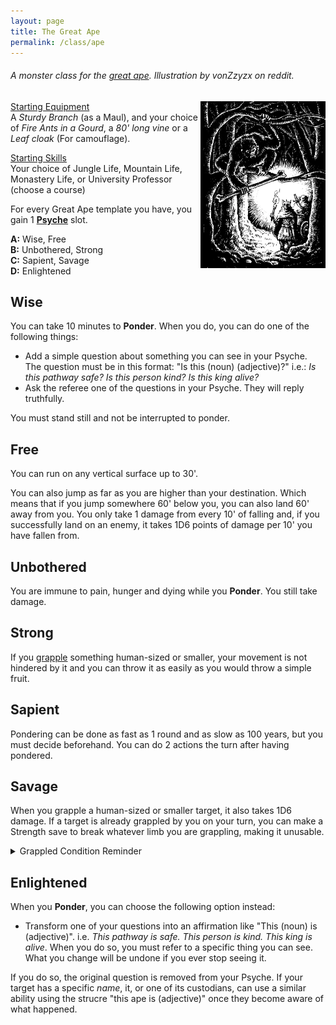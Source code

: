 ```yaml
---
layout: page
title: The Great Ape
permalink: /class/ape
---
```


###### A monster class for the [great ape](/monsters/ape-giant). Illustration by vonZzyzx on reddit.

<img align="right" width=200px  src="/images/0050_ape_creditvonZzyzx.webp">

<ins>Starting Equipment</ins><br>
A _Sturdy Branch_ (as a Maul), and your choice of _Fire Ants in a Gourd_, a _80' long vine_ or a _Leaf cloak_ (For camouflage). 

<ins>Starting Skills</ins><br>
Your choice of Jungle Life, Mountain Life, Monastery Life, or University Professor (choose a course)

For every Great Ape template you have, you gain 1 **[Psyche](/2020/11/09/base-rules/)** slot.

**A:** Wise, Free<br>
**B:** Unbothered, Strong<br>
**C:** Sapient, Savage<br>
**D:** Enlightened<br>

## Wise
You can take 10 minutes to **Ponder**. When you do, you can do one of the following things:

- Add a simple question about something you can see in your Psyche. The question must be in this format: "Is this (noun) (adjective)?" i.e.: _Is this pathway safe? Is this person kind? Is this king alive?_
- Ask the referee one of the questions in your Psyche. They will reply truthfully.

You must stand still and not be interrupted to ponder.

## Free
You can run on any vertical surface up to 30'.

You can also jump as far as you are higher than your destination. Which means that if you jump somewhere 60' below you, you can also land 60' away from you. You only take 1 damage from every 10' of falling and, if you successfully land on an enemy, it takes 1D6 points of damage per 10' you have fallen from.

## Unbothered
You are immune to pain, hunger and dying while you **Ponder**. You still take damage.

## Strong
If you [grapple](/2020/11/09/base-rules/) something human-sized or smaller, your movement is not hindered by it and you can throw it as easily as you would throw a simple fruit.

## Sapient
Pondering can be done as fast as 1 round and as slow as 100 years, but you must decide beforehand. You can do 2 actions the turn after having pondered.

## Savage
When you grapple a human-sized or smaller target, it also takes 1D6 damage. If a target is already grappled by you on your turn, you can make a Strength save to break whatever limb you are grappling, making it unusable.

<details markdown="1">
<summary>Grappled Condition Reminder</summary>
<i>You cannot move. Roll a D6: 1) your head/mouth/throat is stuck, you can’t breathe; 2) left leg; 3) right leg; 4) left arm; 5) right arm; 6) an item you wear or hold is stuck.</i>
</details>

## Enlightened
When you **Ponder**, you can choose the following option instead:
- Transform one of your questions into an affirmation like "This (noun) is (adjective)". i.e. _This pathway is safe. This person is kind. This king is alive_. When you do so, you must refer to a specific thing you can see. What you change will be undone if you ever stop seeing it.

If you do so, the original question is removed from your Psyche. If your target has a specific _name_, it, or one of its custodians, can use a similar ability using the strucre "this ape is (adjective)" once they become aware of what happened.
